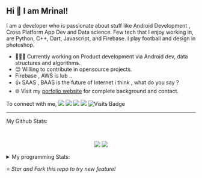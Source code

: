 ## Hi 👋 I am Mrinal!
I am a developer who is passionate about stuff like Android Development , Cross Platform App Dev and Data science. Few tech that I enjoy working in, are Python, C++, Dart, Javascript, and  Firebase. I play football and design in photoshop.

- 👨🏽‍💻 Currently working on Product development via Android dev, data structures and algorithms.
- 😊 Willing to contribute in opensource projects.
- Firebase , AWS is lub ..
- 👍 SAAS , BAAS  is the future of Internet i think , what do you say ?
- 🌐 Visit my [porfolio website](https://mrityagi.github.io/portfolio/) for complete background and contact.

To connect with me,
[<img src="https://img.shields.io/badge/linkedin-%230077B5.svg?&style=for-the-badge&logo=linkedin&logoColor=white" />](http://www.linkedin.com/in/mrinal-tyagi-a8bb61179) [<img src = "https://img.shields.io/badge/instagram-%23E4405F.svg?&style=for-the-badge&logo=instagram&logoColor=white">](https://www.instagram.com/mrityagi) [<img src = "https://img.shields.io/badge/facebook-%231877F2.svg?&style=for-the-badge&logo=facebook&logoColor=white">](https://www.facebook.com/profile.php?id=100006664187718&ref=bookmarks) [<img src ="https://img.shields.io/badge/portfolio-web-%23.svg?&style=for-the-badge&logo=&logoColor=white%22">](https://mrityagi.github.io/portfolio/) ![Visits Badge](https://badges.pufler.dev/visits/mrityagi/mrityagi?style=for-the-badge ) 

---
My Github Stats: 

<br>

<p align = "center">
  <img src = "https://github-readme-stats.vercel.app/api?username=mrityagi&count_private=true&show_icons=true&theme=radical&line_height=33">
  <img src = "https://github-readme-stats.vercel.app/api/top-langs/?username=mrityagi&langs_count=4&count_private=true&theme=tokyonight">
</p>


<details>
<summary> My programming Stats: </summary>
  
<!--START_SECTION:waka-->
![Profile Views](http://img.shields.io/badge/Profile%20Views-1-blue)

**🐱 My Github Data** 

> 🏆 7 Contributions in the Year 2021
 > 
> 📦 253.4 kB Used in Github's Storage 
 > 
> 💼 Opted to Hire
 > 
> 📜 21 Public Repositories 
 > 
> 🔑 0 Private Repositories  
 > 
**I'm an Early 🐤** 

```text
🌞 Morning    19 commits     █░░░░░░░░░░░░░░░░░░░░░░░░   6.67% 
🌆 Daytime    139 commits    ████████████░░░░░░░░░░░░░   48.77% 
🌃 Evening    109 commits    █████████░░░░░░░░░░░░░░░░   38.25% 
🌙 Night      18 commits     █░░░░░░░░░░░░░░░░░░░░░░░░   6.32%

```
📅 **I'm Most Productive on Tuesday** 

```text
Monday       43 commits     ███░░░░░░░░░░░░░░░░░░░░░░   15.09% 
Tuesday      47 commits     ████░░░░░░░░░░░░░░░░░░░░░   16.49% 
Wednesday    37 commits     ███░░░░░░░░░░░░░░░░░░░░░░   12.98% 
Thursday     32 commits     ██░░░░░░░░░░░░░░░░░░░░░░░   11.23% 
Friday       45 commits     ████░░░░░░░░░░░░░░░░░░░░░   15.79% 
Saturday     35 commits     ███░░░░░░░░░░░░░░░░░░░░░░   12.28% 
Sunday       46 commits     ████░░░░░░░░░░░░░░░░░░░░░   16.14%

```


📊 **This Week I Spent My Time On** 

```text
⌚︎ Time Zone: Asia/Kolkata

💬 Programming Languages: 
Dart                     10 hrs 41 mins      ████████████████████░░░░░   83.16% 
C                        2 hrs 4 mins        ████░░░░░░░░░░░░░░░░░░░░░   16.15% 
Git Config               1 min               ░░░░░░░░░░░░░░░░░░░░░░░░░   0.24% 
HTML                     1 min               ░░░░░░░░░░░░░░░░░░░░░░░░░   0.2% 
YAML                     1 min               ░░░░░░░░░░░░░░░░░░░░░░░░░   0.17%

```

**I Mostly Code in Dart** 

```text
Dart                     2 repos             █████░░░░░░░░░░░░░░░░░░░░   20.0% 
CSS                      2 repos             █████░░░░░░░░░░░░░░░░░░░░   20.0% 
C                        2 repos             █████░░░░░░░░░░░░░░░░░░░░   20.0% 
Python                   2 repos             █████░░░░░░░░░░░░░░░░░░░░   20.0% 
C#                       1 repo              ██░░░░░░░░░░░░░░░░░░░░░░░   10.0%

```



<!--END_SECTION:waka-->

---

</details>

⭐ *Star and Fork this repo to try new feature!* 
